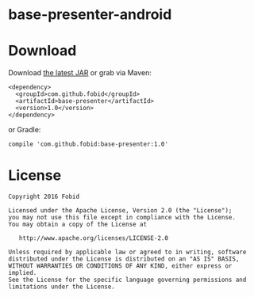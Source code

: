 # base-presenter-android

# Download
Download [the latest JAR](https://repo1.maven.org/maven2/com/github/fobid/base-presenter/1.0/base-presenter-1.0.aar) or grab via Maven:
```
<dependency>
  <groupId>com.github.fobid</groupId>
  <artifactId>base-presenter</artifactId>
  <version>1.0</version>
</dependency>
```
or Gradle:
```
compile 'com.github.fobid:base-presenter:1.0'
```

# License
```
Copyright 2016 Fobid

Licensed under the Apache License, Version 2.0 (the "License");
you may not use this file except in compliance with the License.
You may obtain a copy of the License at

   http://www.apache.org/licenses/LICENSE-2.0

Unless required by applicable law or agreed to in writing, software
distributed under the License is distributed on an "AS IS" BASIS,
WITHOUT WARRANTIES OR CONDITIONS OF ANY KIND, either express or implied.
See the License for the specific language governing permissions and
limitations under the License.
```
